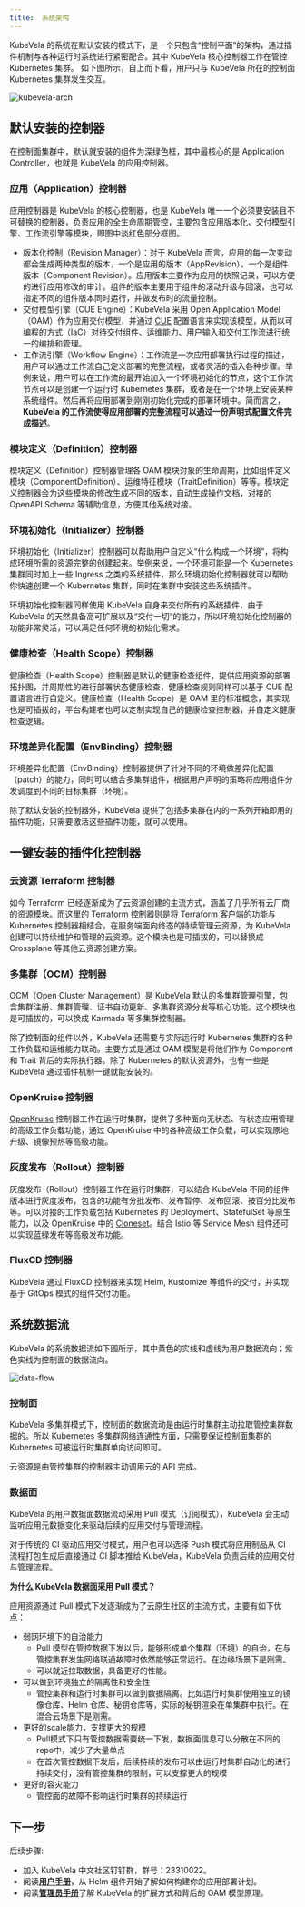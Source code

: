 ```yaml
---
title:  系统架构
---
```


KubeVela 的系统在默认安装的模式下，是一个只包含“控制平面”的架构，通过插件机制与各种运行时系统进行紧密配合。其中 KubeVela 核心控制器工作在管控 Kubernetes 集群。
如下图所示，自上而下看，用户只与 KubeVela 所在的控制面 Kubernetes 集群发生交互。

![kubevela-arch](../resources/system-arch.png)

## 默认安装的控制器

在控制面集群中，默认就安装的组件为深绿色框，其中最核心的是 Application Controller，也就是 KubeVela 的应用控制器。

### 应用（Application）控制器

应用控制器是 KubeVela 的核心控制器，也是 KubeVela 唯一一个必须要安装且不可替换的控制器，负责应用的全生命周期管控，主要包含应用版本化、交付模型引擎、工作流引擎等模块，即图中淡红色部分框图。

* 版本化控制（Revision Manager）：对于 KubeVela 而言，应用的每一次变动都会生成两种类型的版本，一个是应用的版本（AppRevision），一个是组件版本（Component Revision）。应用版本主要作为应用的快照记录，可以方便的进行应用修改的审计。组件的版本主要用于组件的滚动升级与回滚，也可以指定不同的组件版本同时运行，并做发布时的流量控制。
* 交付模型引擎（CUE Engine）：KubeVela 采用 Open Application Model（OAM）作为应用交付模型，并通过 [CUE](https://cuelang.org/) 配置语言来实现该模型，从而以可编程的方式（IaC）对待交付组件、运维能力、用户输入和交付工作流进行统一的编排和管理。
* 工作流引擎（Workflow Engine）：工作流是一次应用部署执行过程的描述，用户可以通过工作流自己定义部署的完整流程，或者灵活的插入各种步骤。举例来说，用户可以在工作流的最开始加入一个环境初始化的节点，这个工作流节点可以是创建一个运行时 Kubernetes 集群，或者是在一个环境上安装某种系统组件。然后再将应用部署到刚刚初始化完成的部署环境中。简而言之，**KubeVela 的工作流使得应用部署的完整流程可以通过一份声明式配置文件完成描述**。

### 模块定义（Definition）控制器

模块定义（Definition）控制器管理各 OAM 模块对象的生命周期，比如组件定义模块（ComponentDefinition）、运维特征模块（TraitDefinition）等等。模块定义控制器会为这些模块的修改生成不同的版本，自动生成操作文档，对接的 OpenAPI Schema 等辅助信息，方便其他系统对接。

### 环境初始化（Initializer）控制器

环境初始化（Initializer）控制器可以帮助用户自定义“什么构成一个环境”，将构成环境所需的资源完整的创建起来。举例来说，一个环境可能是一个 Kubernetes 集群同时加上一些 Ingress 之类的系统插件，那么环境初始化控制器就可以帮助你快速创建一个 Kubernetes 集群，同时在集群中安装这些系统插件。

环境初始化控制器同样使用 KubeVela 自身来交付所有的系统插件，由于 KubeVela 的天然具备高可扩展以及“交付一切“的能力，所以环境初始化控制器的功能非常灵活，可以满足任何环境的初始化需求。

### 健康检查（Health Scope）控制器

健康检查（Health Scope）控制器是默认的健康检查组件，提供应用资源的部署拓扑图，并周期性的进行部署状态健康检查，健康检查规则同样可以基于 CUE 配置语言进行自定义。健康检查（Health Scope）是 OAM 里的标准概念，其实现也是可插拔的，平台构建者也可以定制实现自己的健康检查控制器，并自定义健康检查逻辑。

### 环境差异化配置（EnvBinding）控制器

环境差异化配置（EnvBinding）控制器提供了针对不同的环境做差异化配置（patch）的能力，同时可以结合多集群组件，根据用户声明的策略将应用组件分发调度到不同的目标集群（环境）。

除了默认安装的控制器外，KubeVela 提供了包括多集群在内的一系列开箱即用的插件功能，只需要激活这些插件功能，就可以使用。

## 一键安装的插件化控制器

### 云资源 Terraform 控制器

如今 Terraform 已经逐渐成为了云资源创建的主流方式，涵盖了几乎所有云厂商的资源模块。而这里的 Terraform 控制器则是将 Terraform 客户端的功能与 Kubernetes 控制器相结合，在服务端面向终态的持续管理云资源，为 KubeVela 创建可以持续维护和管理的云资源。这个模块也是可插拔的，可以替换成 Crossplane 等其他云资源创建方案。

### 多集群（OCM）控制器

OCM（Open Cluster Management）是 KubeVela 默认的多集群管理引擎，包含集群注册、集群管理、证书自动更新、多集群资源分发等核心功能。这个模块也是可插拔的，可以换成 Karmada 等多集群控制器。

除了控制面的组件以外，KubeVela 还需要与实际运行时 Kubernetes 集群的各种工作负载和运维能力联动。主要方式是通过 OAM 模型是将他们作为 Component 和 Trait 背后的实际执行器。除了 Kubernetes 的默认资源外，也有一些是 KubeVela 通过插件机制一键就能安装的。

### OpenKruise 控制器

[OpenKruise](https://openkruise.io/) 控制器工作在运行时集群，提供了多种面向无状态、有状态应用管理的高级工作负载功能，通过 OpenKruise 中的各种高级工作负载，可以实现原地升级、镜像预热等高级功能。

### 灰度发布（Rollout）控制器

灰度发布（Rollout）控制器工作在运行时集群，可以结合 KubeVela 不同的组件版本进行灰度发布，包含的功能有分批发布、发布暂停、发布回滚、按百分比发布等。可以对接的工作负载包括 Kubernetes 的 Deployment、StatefulSet 等原生能力，以及 OpenKruise 中的 [Cloneset](https://openkruise.io/zh-cn/docs/cloneset.html)。结合 Istio 等 Service Mesh 组件还可以实现蓝绿发布等高级发布功能。

### FluxCD 控制器

KubeVela 通过 FluxCD 控制器来实现 Helm, Kustomize 等组件的交付，并实现基于 GitOps 模式的组件交付功能。


## 系统数据流

KubeVela 的系统数据流如下图所示，其中黄色的实线和虚线为用户数据流向；紫色实线为控制面的数据流向。

![data-flow](../resources/data-flow.png)

### 控制面

KubeVela 多集群模式下，控制面的数据流动是由运行时集群主动拉取管控集群数据的。所以 Kubernetes 多集群网络连通性方面，只需要保证控制面集群的 Kubernetes 可被运行时集群单向访问即可。

云资源是由管控集群的控制器主动调用云的 API 完成。

### 数据面

KubeVela 的用户数据面数据流动采用 Pull 模式（订阅模式），KubeVela 会主动监听应用元数据变化来驱动后续的应用交付与管理流程。

对于传统的 CI 驱动应用交付模式，用户也可以选择 Push 模式将应用制品从 CI 流程打包生成后直接通过 CI 脚本推给 KubeVela，KubeVela 负责后续的应用交付与管理流程。

**为什么 KubeVela 数据面采用 Pull 模式？**

应用资源通过 Pull 模式下发逐渐成为了云原生社区的主流方式，主要有如下优点：

* 弱网环境下的自治能力
  - Pull 模型在管控数据下发以后，能够形成单个集群（环境）的自治，在与管控集群发生网络联通故障时依然能够正常运行。在边缘场景下是刚需。
  - 可以就近拉取数据，具备更好的性能。
* 可以做到环境独立的隔离性和安全性
  - 管控集群和运行时集群可以做到数据隔离。比如运行时集群使用独立的镜像仓库、Helm 仓库、秘钥仓库等，实际的秘钥渲染在单集群中执行。在混合云场景下是刚需。
* 更好的scale能力，支撑更大的规模
  - Pull模式下只有管控数据需要统一下发，数据面信息可以分散在不同的repo中，减少了大量单点
  - 在首次管控数据下发后，后续持续的发布可以由运行时集群自动化的进行持续交付，没有管控集群的限制，可以支撑更大的规模
* 更好的容灾能力
  - 管控面的故障不影响运行时集群的持续运行

## 下一步

后续步骤:

- 加入 KubeVela 中文社区钉钉群，群号：23310022。
- 阅读[**用户手册**](../end-user/components/helm)，从 Helm 组件开始了解如何构建你的应用部署计划。
- 阅读[**管理员手册**](../platform-engineers/oam/oam-model)了解 KubeVela 的扩展方式和背后的 OAM 模型原理。